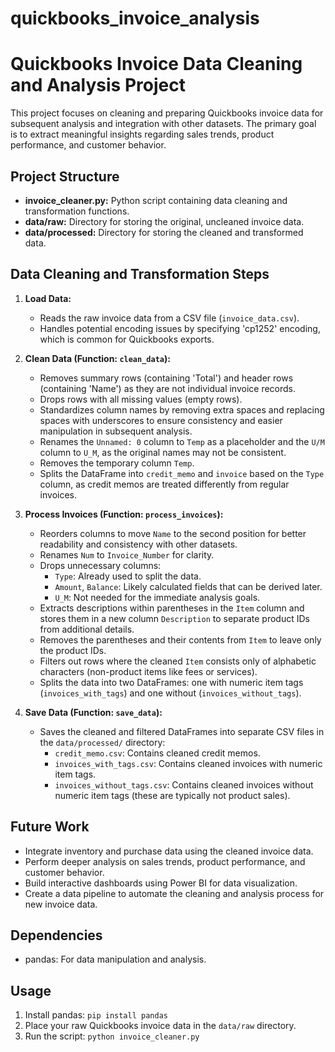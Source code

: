 # quickbooks_invoice_analysis

# Quickbooks Invoice Data Cleaning and Analysis Project

This project focuses on cleaning and preparing Quickbooks invoice data for subsequent analysis and integration with other datasets. The primary goal is to extract meaningful insights regarding sales trends, product performance, and customer behavior.

## Project Structure

*   **invoice_cleaner.py:** Python script containing data cleaning and transformation functions.
*   **data/raw:** Directory for storing the original, uncleaned invoice data.
*   **data/processed:** Directory for storing the cleaned and transformed data.

## Data Cleaning and Transformation Steps

1.  **Load Data:**
    *   Reads the raw invoice data from a CSV file (`invoice_data.csv`).
    *   Handles potential encoding issues by specifying 'cp1252' encoding, which is common for Quickbooks exports.

2.  **Clean Data (Function: `clean_data`):**
    *   Removes summary rows (containing 'Total') and header rows (containing 'Name') as they are not individual invoice records.
    *   Drops rows with all missing values (empty rows).
    *   Standardizes column names by removing extra spaces and replacing spaces with underscores to ensure consistency and easier manipulation in subsequent analysis.
    *   Renames the `Unnamed: 0` column to `Temp` as a placeholder and the `U/M` column to `U_M`, as the original names may not be consistent.
    *   Removes the temporary column `Temp`.
    *   Splits the DataFrame into `credit_memo` and `invoice` based on the `Type` column, as credit memos are treated differently from regular invoices.

3.  **Process Invoices (Function: `process_invoices`):**
    *   Reorders columns to move `Name` to the second position for better readability and consistency with other datasets.
    *   Renames `Num` to `Invoice_Number` for clarity.
    *   Drops unnecessary columns:
        -   `Type`:  Already used to split the data.
        -   `Amount`, `Balance`:  Likely calculated fields that can be derived later.
        -   `U_M`:  Not needed for the immediate analysis goals.
    *   Extracts descriptions within parentheses in the `Item` column and stores them in a new column `Description` to separate product IDs from additional details.
    *   Removes the parentheses and their contents from `Item` to leave only the product IDs.
    *   Filters out rows where the cleaned `Item` consists only of alphabetic characters (non-product items like fees or services).
    *   Splits the data into two DataFrames: one with numeric item tags (`invoices_with_tags`) and one without (`invoices_without_tags`).

4.  **Save Data (Function: `save_data`):**
    *   Saves the cleaned and filtered DataFrames into separate CSV files in the `data/processed/` directory:
        -   `credit_memo.csv`: Contains cleaned credit memos.
        -   `invoices_with_tags.csv`: Contains cleaned invoices with numeric item tags.
        -   `invoices_without_tags.csv`: Contains cleaned invoices without numeric item tags (these are typically not product sales).

## Future Work

*   Integrate inventory and purchase data using the cleaned invoice data.
*   Perform deeper analysis on sales trends, product performance, and customer behavior.
*   Build interactive dashboards using Power BI for data visualization.
*   Create a data pipeline to automate the cleaning and analysis process for new invoice data.

## Dependencies

*   pandas: For data manipulation and analysis.

## Usage

1.  Install pandas: `pip install pandas`
2.  Place your raw Quickbooks invoice data in the `data/raw` directory.
3.  Run the script: `python invoice_cleaner.py`
